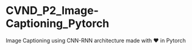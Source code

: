 # CVND_P2_Image-Captioning_Pytorch
Image Captioning using CNN-RNN architecture made with :heart: in Pytorch
